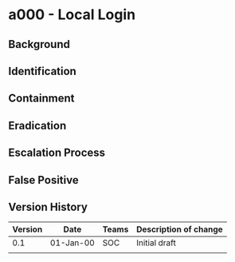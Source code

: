 # a000 - Local Login

## Background
## Identification
## Containment
## Eradication
## Escalation Process
## False Positive

## Version History
| Version | Date | Teams | Description of change |
|-|-|-|-|
| 0.1 | 01-Jan-00 | SOC | Initial draft |
|  |  |  |  |

